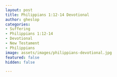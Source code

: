 ```yaml
---
layout: post
title: Philippians 1:12-14 Devotional
author: gheslop
categories:
- Suffering
- Philippians 1:12-14
- Devotional
- New Testament
- Philippians
image: assets/images/philippians-devotional.jpg
featured: false
hidden: false

---
```


